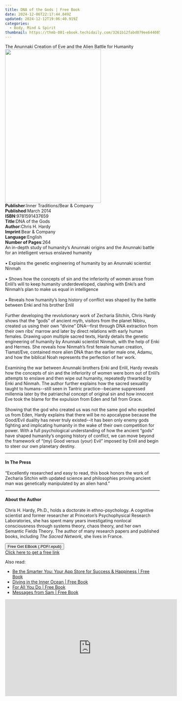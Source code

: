 ```yaml
---
title: DNA of the Gods | Free Book
date: 2024-12-06T22:17:44.849Z
updated: 2024-12-12T19:06:40.919Z
categories:
  - Body, Mind & Spirit
thumbnail: https://thmb-001-ebook.techidaily.com/3261b12fabd079ee6440857eaccd52b76b1aeccb1533a8f7cfe9330c7a2dedb8.jpg
---
```

<main id="book-container">
  <div class="flex flex-col">
    <div class="book-brief flex-1 py-6 px-4 sm:p-6 md:py-10 md:px-8">
      <!-- brief-->
      <div class="book-brief-main">
        The Anunnaki Creation of Eve and the Alien Battle for Humanity
      </div>
    </div>
    <div
      class="book-meta-info flex-1 grid gap-4 col-start-1 col-end-3 row-start-1 sm:mb-6 sm:grid-cols-4 lg:gap-6 lg:col-start-2 lg:row-end-6 lg:row-span-6 lg:mb-0"
    >
      <div
        class="book-meta-info-left place-content-center mt-4 p-4 text-sm leading-6 col-start-2 col-span-2 dark:text-slate-400"
      >
        <img
          class="w-full h-500 object-cover rounded-lg sm:h-255 sm:col-span-2 lg:col-span-full"
          src="https://img-001-ebook.techidaily.com/cf56ca005d97c300245037433215fb4d36381e3281dd42a66727d9f394768323.jpg"
          alt=""
          width="312"
          height="500"
        />
      </div>
      <div
        class="book-meta-info-right mt-2 col-start-1 row-start-2 col-span-3 self-center"
      >
        <!-- meta data  -->
        <div class="flex flex-col px-4 md:px-8">
          <div class="flex-1">
            <strong>Publisher</strong>:<span class="px-2"
              >Inner Traditions/Bear &amp; Company</span
            >
          </div>
          <div class="flex-1">
            <strong>Published</strong>:<span class="px-2">March 2014</span>
          </div>
          <div class="flex-1">
            <strong>ISBN</strong>:<span class="px-2">9781591437659</span>
          </div>
          <div class="flex-1">
            <strong>Title</strong>:<span class="px-2">DNA of the Gods</span>
          </div>
          <div class="flex-1">
            <strong>Author</strong>:<span class="px-2">Chris H. Hardy</span>
          </div>
          <div class="flex-1">
            <strong>Imprint</strong>:<span class="px-2"
              >Bear &amp; Company</span
            >
          </div>
          <div class="flex-1">
            <strong>Language</strong>:<span class="px-2">English</span>
          </div>
          <div class="flex-1">
            <strong>Number of Pages</strong>:<span class="px-2">264</span>
          </div>
        </div>
      </div>
    </div>
    <div class="book-description flex-1 py-6 px-4 sm:p-6 md:py-10 md:px-8">
      <div class="book-description-main">
        <div accordion-content="" id="description">
          An in-depth study of humanity’s Anunnaki origins and the Anunnaki
          battle for an intelligent versus enslaved humanity <br />
          <br />• Explains the genetic engineering of humanity by an Anunnaki
          scientist Ninmah <br />
          <br />• Shows how the concepts of sin and the inferiority of women
          arose from Enlil’s will to keep humanity underdeveloped, clashing with
          Enki’s and Ninmah’s plan to make us equal in intelligence <br />
          <br />• Reveals how humanity’s long history of conflict was shaped by
          the battle between Enki and his brother Enlil <br />
          <br />Further developing the revolutionary work of Zecharia Sitchin,
          Chris Hardy shows that the “gods” of ancient myth, visitors from the
          planet Nibiru, created us using their own “divine” DNA--first through
          DNA extraction from their own ribs’ marrow and later by direct
          relations with early human females. Drawing upon multiple sacred
          texts, Hardy details the genetic engineering of humanity by Anunnaki
          scientist Ninmah, with the help of Enki and Hermes. She reveals how
          Ninmah’s first female human creation, Tiamat/Eve, contained more alien
          DNA than the earlier male one, Adamu, and how the biblical Noah
          represents the perfection of her work. <br />
          <br />Examining the war between Anunnaki brothers Enki and Enlil,
          Hardy reveals how the concepts of sin and the inferiority of women
          were born out of Enlil’s attempts to enslave and then wipe out
          humanity, repeatedly thwarted by Enki and Ninmah. The author further
          explains how the sacred sexuality taught to humans--still seen in
          Tantric practice--became suppressed millennia later by the patriarchal
          concept of original sin and how innocent Eve took the blame for the
          expulsion from Eden and fall from Grace. <br />
          <br />Showing that the god who created us was not the same god who
          expelled us from Eden, Hardy explains that there will be no apocalypse
          because the Good/Evil duality has never truly existed--it has been
          only enemy gods fighting and implicating humanity in the wake of their
          own competition for power. With a full psychological understanding of
          how the ancient “gods” have shaped humanity’s ongoing history of
          conflict, we can move beyond the framework of “(my) Good versus (your)
          Evil” imposed by Enlil and begin to steer our own planetary destiny.
        </div>
        <div class="accordion-fader"></div>
      </div>
    </div>
    <div class="book-excerpts flex-1 py-6 px-4 sm:p-6 md:py-10 md:px-8">
      <!-- excerpts-->
      <div class="book-excerpts-main">
        <hr />
        <h4 class="placeholder placeholder-heading">
          <span>In The Press</span>
        </h4>
        <p>
          “Excellently researched and easy to read, this book honors the work of
          Zecharia Sitchin with updated science and philosophies proving ancient
          man was genetically manipulated by an alien hand.”
        </p>
      </div>
    </div>
    <div class="book-about-author flex-1 py-6 px-4 sm:p-6 md:py-10 md:px-8">
      <!-- about author-->
      <div class="book-main-author-main">
        <hr />
        <h4 class="placeholder placeholder-heading">
          <span>About the Author</span>
        </h4>
        <p>
          Chris H. Hardy, Ph.D., holds a doctorate in ethno-psychology. A
          cognitive scientist and former researcher at Princeton’s
          Psychophysical Research Laboratories, she has spent many years
          investigating nonlocal consciousness through systems theory, chaos
          theory, and her own Semantic Fields Theory. The author of many
          research papers and published books, including
          <i>The Sacred Network</i>, she lives in France.
        </p>
      </div>
    </div>
    <div class="book-free-get flex-1 py-6 px-4 sm:p-6 md:py-10 md:px-8">
      <button
        id="btn-free-get"
        class="bg-blue-500 hover:bg-blue-700 text-white font-bold py-2 px-4 rounded"
      >
        Free Get EBook (.PDF/.epub)
      </button>
      <div id="countdown-display" class="px-2 text-lg mt-2"></div>
      <a
        id="free-link"
        class="hidden bg-blue-500 hover:bg-blue-700 text-white font-bold py-2 px-4 rounded"
        href="https://www.ebooks.com/en-us/book/95782488/dna-of-the-gods/chris-h-hardy/"
        target="_blank"
        >Click here to get a free link</a
      >
    </div>
    <script>
      let countdownTime = 0;
      let countdownInterval = null;
      document
        .getElementById('btn-free-get')
        .addEventListener('click', startCountdown);
      function startCountdown() {
        countdownTime = new Date().getTime() + 60000 * 3;
        countdownInterval = setInterval(updateCountdown, 1000);
        document.getElementById('btn-free-get').disabled = true;
        document
          .getElementById('btn-free-get')
          .classList.add('bg-gray-500', 'cursor-not-allowed');
      }
      function updateCountdown() {
        let currentTime = new Date().getTime();
        let timeLeft = countdownTime - currentTime;
        let secondsLeft = Math.floor(timeLeft / 1000);
        document.getElementById('countdown-display').innerHTML =
          `Remaining time: ${secondsLeft} seconds.`;
        if (secondsLeft <= 0) {
          clearInterval(countdownInterval);
          document.getElementById('btn-free-get').classList.add('hidden');
          document.getElementById('free-link').classList.remove('hidden');
          document.getElementById('countdown-display').innerHTML = '';
        }
      }
    </script>
  </div>
</main>

<ins class="adsbygoogle"
      style="display:block"
      data-ad-client="ca-pub-7571918770474297"
      data-ad-slot="8358498916"
      data-ad-format="auto"
      data-full-width-responsive="true"></ins>
    

<span class="atpl-alsoreadstyle">Also read:</span>
<div><ul>
<li><a href="https://novels-ebooks.techidaily.com/210260160-9788194752073-be-the-smarter-you-your-app-store-for-success-happiness/"><u>Be the Smarter You: Your App Store for Success & Happiness | Free Book</u></a></li>
<li><a href="https://novels-ebooks.techidaily.com/210259787-9780834843592-diving-in-the-inner-ocean/"><u>Diving in the Inner Ocean | Free Book</u></a></li>
<li><a href="https://novels-ebooks.techidaily.com/210259998-9781524871673-for-all-you-do/"><u>For All You Do | Free Book</u></a></li>
<li><a href="https://novels-ebooks.techidaily.com/210260777-9781951130657-messages-from-sam/"><u>Messages from Sam | Free Book</u></a></li>
</ul></div>

<!-- affiliate ads begin -->
<iframe width="560" height="315" src="https://www.youtube.com/embed/cBCyRXC1-Tw?si=lN9P2xo0hsfyD8K6" title="YouTube video player" frameborder="0" allow="accelerometer; autoplay; clipboard-write; encrypted-media; gyroscope; picture-in-picture; web-share" referrerpolicy="strict-origin-when-cross-origin" allowfullscreen></iframe>
<!-- affiliate ads end -->

